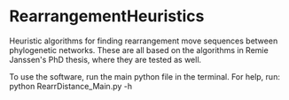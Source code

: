 # RearrangementHeuristics
Heuristic algorithms for finding rearrangement move sequences between phylogenetic networks.
These are all based on the algorithms in Remie Janssen's PhD thesis, where they are tested as well.

To use the software, run the main python file in the terminal.
For help, run: python RearrDistance_Main.py -h 
